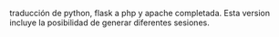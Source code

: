 traducción de python, flask a php y apache completada. Esta version incluye la posibilidad de generar diferentes sesiones.
